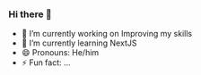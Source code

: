 ### Hi there 👋


- 🔭 I’m currently working on Improving my skills
- 🌱 I’m currently learning NextJS
- 😄 Pronouns: He/him
- ⚡ Fun fact: ...

